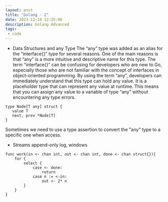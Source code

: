 ```yaml
---
layout: post
title: "Golang - 2"
date: 2023-12-10 12:25:06
description: Golang Advanced 
tags:
 - code
---
```


- Data Structures and any Type
The “any” type was added as an alias for the “interface{}” type for several reasons. One of the main reasons is that “any” is a more intuitive and descriptive name for this type. The term “interface{}” can be confusing for developers who are new to Go, especially those who are not familiar with the concept of interfaces in object-oriented programming. By using the term “any”, developers can immediately understand that this type can hold any value. It is a placeholder type that can represent any value at runtime. This means that you can assign any value to a variable of type “any” without encountering any type errors.
```
type Node[T any] struct {
   value T
   next, prev *Node[T]
}
```
Sometimes we need to use a type assertion to convert the "any" type to a specific one when access.

- Streams
append-only log, windows
```
func work(in <- chan int, out <- chan int, done <- chan struct{}){
	for {
		select {
			case <- done:
				return
			case n := <-in:
				out <- 2* n
		}
	}
}
```
